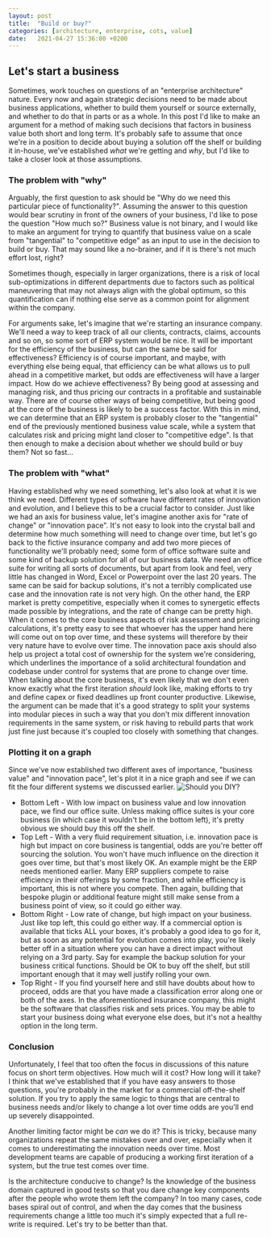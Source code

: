 ```yaml
---
layout: post
title:  "Build or buy?"
categories: [architecture, enterprise, cots, value]
date:   2021-04-27 15:36:00 +0200
---
```

## Let's start a business
Sometimes, work touches on questions of an "enterprise architecture" nature. Every now and again strategic decisions need to be made about business applications, whether to build them yourself or source externally, and whether to do that in parts or as a whole. 
In this post I'd like to make an argument for a method of making such decisions that factors in business value both short and long term.
It's probably safe to assume that once we're in a position to decide about buying a solution off the shelf or building it in-house, we've established _what_ we're getting and _why_, but I'd like to take a closer look at those assumptions.

### The problem with "why"
Arguably, the first question to ask should be "Why do we need this particular piece of functionality?". Assuming the answer to this question would bear scrutiny in front of the owners of your business, I'd like to pose the question "How much so?" 
Business value is not binary, and I would like to make an argument for trying to quantify that business value on a scale from "tangential" to "competitive edge" as an input to use in the decision to build or buy. That may sound like a no-brainer, and if it is there's not much effort lost, right? 

Sometimes though, especially in larger organizations, there is a risk of local sub-optimizations in different departments due to factors such as political maneuvering that may not always align with the global optimum, so this quantification can if nothing else serve as a common point for alignment within the company.

For arguments sake, let's imagine that we're starting an insurance company. We'll need a way to keep track of all our clients, contracts, claims, accounts and so on, so some sort of ERP system would be nice. It will be important for the efficiency of the business, but can the same be said for effectiveness? Efficiency is of course important, and maybe, with everything else being equal, that efficiency can be what allows us to pull ahead in a competitive market, but odds are effectiveness will have a larger impact. How do we achieve effectiveness? By being good at assessing and managing risk, and thus pricing our contracts in a profitable and sustainable way. There are of course other ways of being competitive, but being good at the core of the business is likely to be a success factor.
With this in mind, we can determine that an ERP system is probably closer to the "tangential" end of the previously mentioned business value scale, while a system that calculates risk and pricing might land closer to "competitive edge". Is that then enough to make a decision about whether we should build or buy them? Not so fast...


### The problem with "what"
Having established why we need something, let's also look at what it is we think we need. Different types of software have different rates of innovation and evolution, and I believe this to be a crucial factor to consider. Just like we had an axis for business value, let's imagine another axis for "rate of change" or "innovation pace". It's not easy to look into the crystal ball and determine how much something will need to change over time, but let's go back to the fictive insurance company and add two more pieces of functionality we'll probably need; some form of office software suite and some kind of backup solution for all of our business data.
We need an office suite for writing all sorts of documents, but apart from look and feel, very little has changed in Word, Excel or Powerpoint over the last 20 years. The same can be said for backup solutions, it's not a terribly complicated use case and the innovation rate is not very high.
On the other hand, the ERP market is pretty competitive, especially when it comes to synergetic effects made possible by integrations, and the rate of change can be pretty high. When it comes to the core business aspects of risk assessment and pricing calculations, it's pretty easy to see that whoever has the upper hand here will come out on top over time, and these systems will therefore by their very nature have to evolve over time.
The innovation pace axis should also help us project a total cost of ownership for the system we're considering, which underlines the importance of a solid architectural foundation and codebase under control for systems that are prone to change over time. When talking about the core business, it's even likely that we don't even know exactly what the first iteration _should_ look like, making efforts to try and define capex or fixed deadlines up front counter productive.
Likewise, the argument can be made that it's a good strategy to split your systems into modular pieces in such a way that you don't mix different innovation requirements in the same system, or risk having to rebuild parts that work just fine just because it's coupled too closely with something that changes.

### Plotting it on a graph
Since we've now established two different axes of importance, "business value" and "innovation pace", let's plot it in a nice graph and see if we can fit the four different systems we discussed earlier.
![Should you DIY?](/blog/images/should_you_diy.png)
* Bottom Left - With low impact on business value and low innovation pace, we find our office suite. Unless making office suites is your core business (in which case it wouldn't be in the bottom left), it's pretty obvious we should buy this off the shelf.
* Top Left - With a very fluid requirement situation, i.e. innovation pace is high but impact on core business is tangential, odds are you're better off sourcing the solution. You won't have much influence on the direction it goes over time, but that's most likely OK. An example might be the ERP needs mentioned earlier. Many ERP suppliers compete to raise efficiency in their offerings by some fraction, and while efficiency is important, this is not where you compete. Then again, building that bespoke plugin or additional feature might still make sense from a business point of view, so it could go either way.
* Bottom Right - Low rate of change, but high impact on your business. Just like top left, this could go either way. If a commercial option is
available that ticks ALL your boxes, it's probably a good idea to go for it, but as soon as any potential for evolution comes into play, you're
likely better off in a situation where you can have a direct impact without relying on a 3rd party. Say for example the backup solution for your
business critical functions. Should be OK to buy off the shelf, but still important enough that it may well justify rolling your own.
* Top Right - If you find yourself here and still have doubts about how to proceed, odds are that you have made a classification error along one or
both of the axes. In the aforementioned insurance company, this might be the software that classifies risk and sets prices. You may be able to start
your business doing what everyone else does, but it's not a healthy option in the long term.

### Conclusion
Unfortunately, I feel that too often the focus in discussions of this nature focus on short term objectives. How much will it cost? How long will it take? I think that we've established that if you have easy answers to those questions, you're probably in the market for a commercial off-the-shelf solution. If you try to apply the same logic to things that are central to business needs and/or likely to change a lot over time odds are you'll end up severely disappointed. 

Another limiting factor might be _can_ we do it? This is tricky, because many organizations repeat the same mistakes over and over, especially when it comes to underestimating the innovation needs over time. Most development teams are capable of producing a working first iteration of a system, but the true test comes over time. 

Is the architecture conducive to change? Is the knowledge of the business domain captured in good tests so that you dare change key components after the people who wrote them left the company? In too many cases, code bases spiral out of control, and when the day comes that the business requirements change a little too much it's simply expected that a full re-write is required. Let's try to be better than that.
